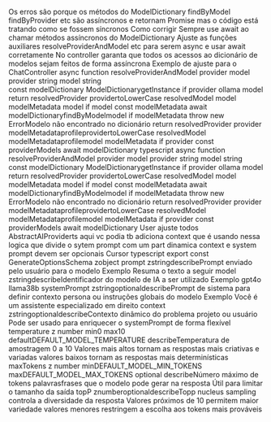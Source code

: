  Os erros são porque os métodos do ModelDictionary findByModel findByProvider etc são assíncronos e retornam Promise mas o código está tratando como se fossem síncronos
Como corrigir
 Sempre use await ao chamar métodos assíncronos do ModelDictionary
 Ajuste as funções auxiliares resolveProviderAndModel etc para serem async e usar await corretamente
 No controller garanta que todos os acessos ao dicionário de modelos sejam feitos de forma assíncrona
Exemplo de ajuste para o ChatController
async function resolveProviderAndModel provider model   provider string model string  
const modelDictionary  ModelDictionarygetInstance
if provider  ollama  model 
return 
resolvedProvider providertoLowerCase
resolvedModel model
modelMetadata  model 
if model 
const modelMetadata  await modelDictionaryfindByModelmodel
if modelMetadata throw new ErrorModelo não encontrado no dicionário
return 
resolvedProvider provider  modelMetadataprofileprovidertoLowerCase
resolvedModel modelMetadataprofilemodel
modelMetadata
if provider 
const providerModels  await modelDictionary
typescript
async function resolveProviderAndModel provider model   provider string model string  
const modelDictionary  ModelDictionarygetInstance
if provider  ollama  model 
return 
resolvedProvider providertoLowerCase
resolvedModel model
modelMetadata  model 
if model 
const modelMetadata  await modelDictionaryfindByModelmodel
if modelMetadata throw new ErrorModelo não encontrado no dicionário
return 
resolvedProvider provider  modelMetadataprofileprovidertoLowerCase
resolvedModel modelMetadataprofilemodel
modelMetadata
if provider 
const providerModels  await modelDictionary
User
ajuste todos
AbstractAIProviderts aqui vc podia tb adiciona context que é usando nessa logica que divide o sytem prompt com um part dinamica
context e system prompt devem ser opcionais
Cursor
typescript
export const GenerateOptionsSchema  zobject
prompt zstringdescribePrompt enviado pelo usuário para o modelo Exemplo Resuma o texto a seguir
model zstringdescribeIdentificador do modelo de IA a ser utilizado Exemplo gpt4o llama38b
systemPrompt zstringoptionaldescribePrompt de sistema para definir contexto persona ou instruções globais do modelo Exemplo Você é um assistente especializado em direito
context zstringoptionaldescribeContexto dinâmico do problema projeto ou usuário Pode ser usado para enriquecer o systemPrompt de forma flexível
temperature z
number
min0
max10
defaultDEFAULT_MODEL_TEMPERATURE
describeTemperatura de amostragem 0 a 10 Valores mais altos tornam as respostas mais criativas e variadas valores baixos tornam as respostas mais determinísticas
maxTokens z
number
minDEFAULT_MODEL_MIN_TOKENS
maxDEFAULT_MODEL_MAX_TOKENS
optional
describeNúmero máximo de tokens palavrasfrases que o modelo pode gerar na resposta Útil para limitar o tamanho da saída
topP znumberoptionaldescribeTopp nucleus sampling controla a diversidade da resposta Valores próximos de 10 permitem maior variedade valores menores restringem a escolha aos tokens mais prováveis